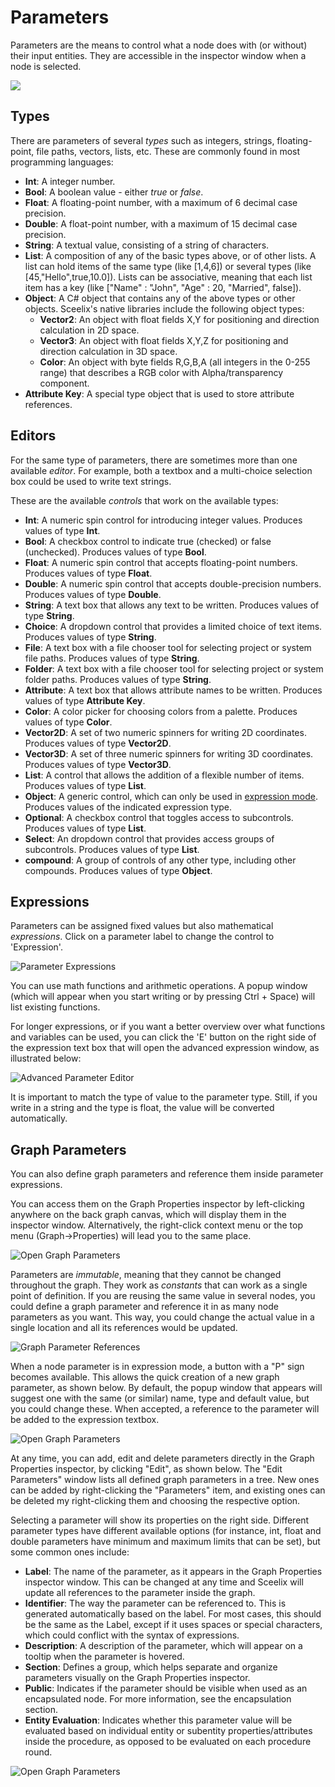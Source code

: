 # Parameters

Parameters are the means to control what a node does with (or without) their input entities. They are accessible in the inspector window when a node is selected.

![](images/ParameterList.png)

## Types

There are parameters of several _types_ such as integers, strings, floating-point, file paths, vectors, lists, etc. These are commonly found in most programming languages:

 * **Int**: A integer number.
 * **Bool**: A boolean value - either _true_ or _false_.
 * **Float**: A floating-point number, with a maximum of 6 decimal case precision.
 * **Double**: A float-point number, with a maximum of 15 decimal case precision.
 * **String**: A textual value, consisting of a string of characters.
 * **List**: A composition of any of the basic types above, or of other lists. A list can hold items of the same type (like [1,4,6]) or several types (like [45,"Hello",true,10.0]). Lists can be associative, meaning that each list item has a key (like ["Name" : "John", "Age" : 20, "Married", false]).
 * **Object**: A C# object that contains any of the above types or other objects. Sceelix's native libraries include the following object types:
   * **Vector2**: An object with float fields X,Y for positioning and direction calculation in 2D space.
   * **Vector3**: An object with float fields X,Y,Z for positioning and direction calculation in 3D space.
   * **Color**: An object with byte fields R,G,B,A (all integers in the 0-255 range) that describes a RGB color with Alpha/transparency component.
 * **Attribute Key**: A special type object that is used to store attribute references.

## Editors

For the same type of parameters, there are sometimes more than one available _editor_. For example, both a textbox and a multi-choice selection box could be used to write text strings.

These are the available _controls_ that work on the available types:

 * **Int**: A numeric spin control for introducing integer values. Produces values of type **Int**.
 * **Bool**: A checkbox control to indicate true (checked) or false (unchecked). Produces values of type **Bool**.
 * **Float**: A numeric spin control that accepts floating-point numbers. Produces values of type **Float**.
 * **Double**: A numeric spin control that accepts double-precision numbers. Produces values of type **Double**.
 * **String**: A text box that allows any text to be written. Produces values of type **String**.
 * **Choice**: A dropdown control that provides a limited choice of text items. Produces values of type **String**.
 * **File**: A text box with a file chooser tool for selecting project or system file paths. Produces values of type **String**.
 * **Folder**: A text box with a file chooser tool for selecting project or system folder paths. Produces values of type **String**.
 * **Attribute**: A text box that allows attribute names to be written. Produces values of type **Attribute Key**.
 * **Color**: A color picker for choosing colors from a palette. Produces values of type **Color**.
 * **Vector2D**: A set of two numeric spinners for writing 2D coordinates. Produces values of type **Vector2D**.
 * **Vector3D**: A set of three numeric spinners for writing 3D coordinates. Produces values of type **Vector3D**.
 * **List**: A control that allows the addition of a flexible number of items. Produces values of type **List**.
 * **Object**: A generic control, which can only be used in [expression mode](#expressions). Produces values of the indicated expression type. 
 * **Optional**: A checkbox control that toggles access to subcontrols. Produces values of type **List**.
 * **Select**: An dropdown control that provides access groups of subcontrols. Produces values of type **List**.
 * **compound**: A group of controls of any other type, including other compounds. Produces values of type **Object**.

## Expressions

Parameters can be assigned fixed values but also mathematical _expressions_. Click on a parameter label to change the control to 'Expression'.

![Parameter Expressions](images/parameterExpressions.png)

You can use math functions and arithmetic operations. A popup window (which will appear when you start writing or by pressing Ctrl + Space) will list existing functions.

For longer expressions, or if you want a better overview over what functions and variables can be used, you can click the 'E' button on the right side of the expression text box that will open the advanced expression window, as illustrated below:

![Advanced Parameter Editor](images/advancedParameterEditor.png)

It is important to match the type of value to the parameter type. Still, if you write in a string and the type is float, the value will be converted automatically.

## Graph Parameters

You can also define graph parameters and reference them inside parameter expressions.

You can access them on the Graph Properties inspector by left-clicking anywhere on the back graph canvas, which will display them in the inspector window. Alternatively, the right-click context menu or the top menu (Graph->Properties) will lead you to the same place.

![Open Graph Parameters](images/OpenGraphParameters.png)

Parameters are _immutable_, meaning that they cannot be changed throughout the graph. They work as *constants* that can work as a single point of definition. If you are reusing the same value in several nodes, you could define a graph parameter and reference it in as many node parameters as you want. This way, you could change the actual value in a single location and all its references would be updated.

![Graph Parameter References](images/GraphParameterReferences.png)

When a node parameter is in expression mode, a button with a "P" sign becomes available. This allows the quick creation of a new graph parameter, as shown below. By default, the popup window that appears will suggest one with the same (or similar) name, type and default value, but you could change these. When accepted, a reference to the parameter will be added to the expression textbox.

![Open Graph Parameters](images/CreateGraphParameter.png)

At any time, you can add, edit and delete parameters directly in the Graph Properties inspector, by clicking "Edit", as shown below. The "Edit Parameters" window lists all defined graph parameters in a tree. New ones can be added by right-clicking the "Parameters" item, and existing ones can be deleted my right-clicking them and choosing the respective option. 

Selecting a parameter will show its properties on the right side. Different parameter types have different available options (for instance, int, float and double parameters have minimum and maximum limits that can be set), but some common ones include:
* **Label**: The name of the parameter, as it appears in the Graph Properties inspector window. This can be changed at any time and Sceelix will update all references to the parameter inside the graph.
* **Identifier**: The way the parameter can be referenced to. This is generated automatically based on the label. For most cases, this should be the same as the Label, except if it uses spaces or special characters, which could conflict with the syntax of expressions.
* **Description**: A description of the parameter, which will appear on a tooltip when the parameter is hovered.
* **Section**: Defines a group, which helps separate and organize parameters visually on the Graph Properties inspector.
* **Public**: Indicates if the parameter should be visible when used as an encapsulated node. For more information, see the encapsulation section.
* **Entity Evaluation**: Indicates whether this parameter value will be evaluated based on individual entity or subentity properties/attributes inside the procedure, as opposed to be evaluated on each procedure round.

![Open Graph Parameters](images/AddingGraphProperties.png)